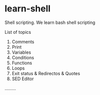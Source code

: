 # learn-shell

Shell scripting. We learn bash shell scripting

List of topics 
1. Comments
2. Print
3. Variables
4. Conditions
5. Functions
6. Loops 
7. Exit status & Redirectos & Quotes
8. SED Editor

.........